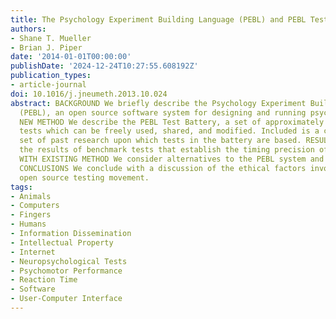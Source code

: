 ```yaml
---
title: The Psychology Experiment Building Language (PEBL) and PEBL Test Battery
authors:
- Shane T. Mueller
- Brian J. Piper
date: '2014-01-01T00:00:00'
publishDate: '2024-12-24T10:27:55.608192Z'
publication_types:
- article-journal
doi: 10.1016/j.jneumeth.2013.10.024
abstract: BACKGROUND We briefly describe the Psychology Experiment Building Language
  (PEBL), an open source software system for designing and running psychological experiments.
  NEW METHOD We describe the PEBL Test Battery, a set of approximately 70 behavioral
  tests which can be freely used, shared, and modified. Included is a comprehensive
  set of past research upon which tests in the battery are based. RESULTS We report
  the results of benchmark tests that establish the timing precision of PEBL. COMPARISON
  WITH EXISTING METHOD We consider alternatives to the PEBL system and battery tests.
  CONCLUSIONS We conclude with a discussion of the ethical factors involved in the
  open source testing movement.
tags:
- Animals
- Computers
- Fingers
- Humans
- Information Dissemination
- Intellectual Property
- Internet
- Neuropsychological Tests
- Psychomotor Performance
- Reaction Time
- Software
- User-Computer Interface
---
```

